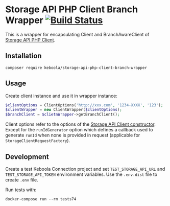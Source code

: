 # Storage API PHP Client Branch Wrapper [![Build Status](https://dev.azure.com/keboola-dev/storage-api-php-client-branch-wrapper/_apis/build/status/keboola.storage-api-php-client-branch-wrapper?branchName=main)](https://dev.azure.com/keboola-dev/storage-api-php-client-branch-wrapper/_build/latest?definitionId=52&branchName=main)

This is a wrapper for encapsulating Client and BranchAwareClient of [Storage API PHP Client](https://github.com/keboola/storage-api-php-client).

## Installation

    composer require keboola/storage-api-php-client-branch-wrapper
    
## Usage

Create client instance and use it in wrapper instance:

```php 
$clientOptions = ClientOptions('http://xxx.com', '1234-XXXX', '123');
$clientWrapper = new ClientWrapper($clientOptions);
$branchClient = $clietnWrapper->getBranchClient();
```

Client options refer to the options of the [Storage API Client constructor](https://github.com/keboola/storage-api-php-client/blob/b4cef10b1018d5b4cac06c9d541e790930fa437a/src/Keboola/StorageApi/Client.php#L102).
Except for the `runIdGenerator` option which defines a callback used to generate `runId` when none is provided in 
request (applicable for `StorageClientRequestFactory`).

## Development

Create a test Keboola Connection project and set `TEST_STORAGE_API_URL` and `TEST_STORAGE_API_TOKEN` environment variables. Use the `.env.dist`
file to create `.env` file.

Run tests with:

    docker-compose run --rm tests74
